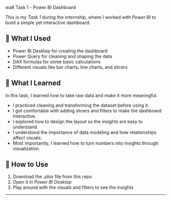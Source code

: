 wa# Task 1 - Power BI Dashboard

This is my *Task 1* during the internship, where I worked with *Power BI* to build a simple yet interactive dashboard.  

## 🔧 What I Used
- Power BI Desktop for creating the dashboard  
- Power Query for cleaning and shaping the data  
- DAX formulas for some basic calculations  
- Different visuals like bar charts, line charts, and slicers  

## 📖 What I Learned
In this task, I learned how to take raw data and make it more meaningful.  
- I practiced cleaning and transforming the dataset before using it.  
- I got comfortable with adding slicers and filters to make the dashboard interactive.  
- I explored how to design the layout so the insights are easy to understand.  
- I understood the importance of data modeling and how relationships affect visuals.  
- Most importantly, I learned how to turn numbers into insights through visualization.  

## 🚀 How to Use
1. Download the .pbix file from this repo  
2. Open it in *Power BI Desktop*  
3. Play around with the visuals and filters to see the insights  

---
